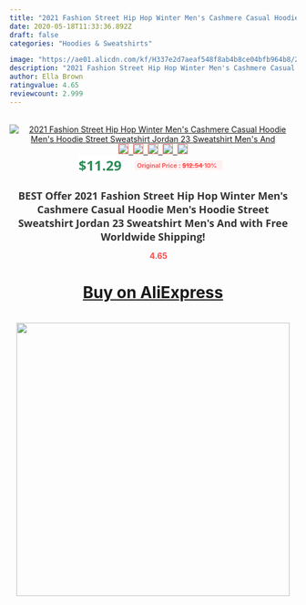 ```yaml
---
title: "2021 Fashion Street Hip Hop Winter Men's Cashmere Casual Hoodie Men's Hoodie  Street Sweatshirt Jordan 23 Sweatshirt Men's And"
date: 2020-05-18T11:33:36.892Z
draft: false
categories: "Hoodies & Sweatshirts"

image: "https://ae01.alicdn.com/kf/H337e2d7aeaf548f8ab4b8ce04bfb964b8/2021-Fashion-Street-Hip-Hop-Winter-Men-s-Cashmere-Casual-Hoodie-Men-s-Hoodie-Street-Sweatshirt.jpg"
description: "2021 Fashion Street Hip Hop Winter Men's Cashmere Casual Hoodie Men's Hoodie  Street Sweatshirt Jordan 23 Sweatshirt Men's And"
author: Ella Brown
ratingvalue: 4.65
reviewcount: 2.999
---
```

<br>
<div style="text-align: center;">
<a href="https://s.click.aliexpress.com/e/_98TNjf" target="_blank" rel="nofollow noopener noreferrer"><img alt="2021 Fashion Street Hip Hop Winter Men's Cashmere Casual Hoodie Men's Hoodie  Street Sweatshirt Jordan 23 Sweatshirt Men's And" class="magnifier-image" src="https://ae01.alicdn.com/kf/H337e2d7aeaf548f8ab4b8ce04bfb964b8/2021-Fashion-Street-Hip-Hop-Winter-Men-s-Cashmere-Casual-Hoodie-Men-s-Hoodie-Street-Sweatshirt.jpg_640x640.jpg">
<br>
<img style="border:1px solid salmon" src="https://ae01.alicdn.com/kf/H337e2d7aeaf548f8ab4b8ce04bfb964b8/2021-Fashion-Street-Hip-Hop-Winter-Men-s-Cashmere-Casual-Hoodie-Men-s-Hoodie-Street-Sweatshirt.jpg_120x120.jpg">&nbsp;&nbsp;<img style="border:1px solid salmon" src="https://ae01.alicdn.com/kf/H5d31a71023e94f45aaa8e60ec6b16906H/2021-Fashion-Street-Hip-Hop-Winter-Men-s-Cashmere-Casual-Hoodie-Men-s-Hoodie-Street-Sweatshirt.jpg_120x120.jpg">&nbsp;&nbsp;<img style="border:1px solid salmon" src="https://ae01.alicdn.com/kf/Heeae66928d2a4577b8de01eda5caa644X/2021-Fashion-Street-Hip-Hop-Winter-Men-s-Cashmere-Casual-Hoodie-Men-s-Hoodie-Street-Sweatshirt.jpg_120x120.jpg">&nbsp;&nbsp;<img style="border:1px solid salmon" src="https://ae01.alicdn.com/kf/H0b213488d6424468be3afb2780df95efX/2021-Fashion-Street-Hip-Hop-Winter-Men-s-Cashmere-Casual-Hoodie-Men-s-Hoodie-Street-Sweatshirt.jpg_120x120.jpg">&nbsp;&nbsp;<img style="border:1px solid salmon" src="https://ae01.alicdn.com/kf/H0acc1b4e269343dcb3702bf962f89636u/2021-Fashion-Street-Hip-Hop-Winter-Men-s-Cashmere-Casual-Hoodie-Men-s-Hoodie-Street-Sweatshirt.jpg_120x120.jpg"></a></div><br0>
<div style="text-align: center;"><span style="background-color: white; border: 0px; box-sizing: border-box; color: seagreen; display: inline-block; font-family: &quot;open sans&quot; , &quot;arial&quot; , &quot;helvetica&quot; , sans-serif , &quot;heiti&quot;; font-size: 24px; font-stretch: inherit; font-weight: 700; line-height: inherit; margin: 0px 10px 0px 0px; padding: 0px; vertical-align: middle;">$11.29 </span>
<span style="background: rgb(255 , 241 , 241); border-radius: 3px; border: 0px; box-sizing: border-box; color: #ff4747; display: inline-block; font-family: inherit; font-size: 12px; font-stretch: inherit; font-style: inherit; font-variant: inherit; font-weight: 600; line-height: inherit; margin: 0px; padding: 2px 5px; transform: scale(0.9); vertical-align: middle;">Original Price : <b style="text-decoration: line-through;">$12.54 </b> 10%&nbsp;&nbsp;</span></div>
<h1 style="color: #333333; display: inline-block; font-family: &quot;open sans&quot; , &quot;arial&quot; , &quot;helvetica&quot; , sans-serif , &quot;heiti&quot;; font-size: 18px; font-stretch: inherit; font-weight: 700; text-align: center;">BEST Offer 2021 Fashion Street Hip Hop Winter Men's Cashmere Casual Hoodie Men's Hoodie  Street Sweatshirt Jordan 23 Sweatshirt Men's And with Free Worldwide Shipping!</h1>
<div style="color: #ff4747; text-align: center;">
<img src="https://4.bp.blogspot.com/-M0ZcTcb-5uY/XleCXlxnR4I/AAAAAAAAAEc/OrjgMkXV1oMQFaCRZj5HQwOCBcu3w1FegCPcBGAYYCw/s1600/star.png" style="height: 15px;">&nbsp;<b>4.65</b></div>
<div class="button_cont" align="center"><a class="buynow_a" href="https://s.click.aliexpress.com/e/_98TNjf" target="_blank" rel="nofollow noopener noreferrer"><H1>Buy on AliExpress</H1></a></div><br>
<div class="separator" style="clear: both; text-align: center;">
<img src="https://lh3.googleusercontent.com/-pTy5HemUv9M/XlePHvY0dAI/AAAAAAAAAE4/0nX5iRUoIWY8eMW9Dpxeirr157OZliDIgCLcBGAsYHQ/s1600/badge.gif" width="480">
</div>
